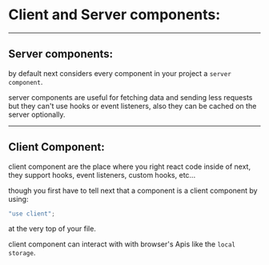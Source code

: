 # Client and Server components:


---

## Server components:

by default next considers every component in your project a `server component`.

server components are useful for fetching data and sending less requests but they can't use hooks or event listeners, also they can be cached on the server optionally.

---

## Client Component:

client component are the place where you right react code inside of next, they support hooks, event listeners, custom hooks, etc...

though you first have to tell next that a component is a client component by using:

```javascript
"use client";
```

at the very top of your file.

client component can interact with with browser's Apis like the `local storage`.